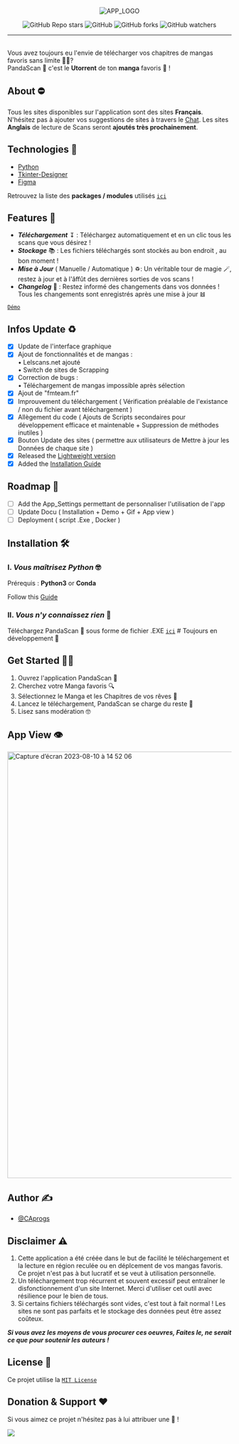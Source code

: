 
<div align="center">
        
![APP_LOGO](https://github.com/CAprogs/PandaScan/assets/104645407/37d0a0e8-0f19-4a9c-b2c3-34126dc71a21)

![GitHub Repo stars](https://img.shields.io/github/stars/CAprogs/PandaScan?color=yellow) ![GitHub](https://img.shields.io/github/license/CAprogs/PandaScan?color=blue) ![GitHub forks](https://img.shields.io/github/forks/CAprogs/PandaScan?color=green) ![GitHub watchers](https://img.shields.io/github/watchers/CAprogs/PandaScan?color=red)


</div>

---

<br>Vous avez toujours eu l'envie de télécharger vos chapitres de mangas favoris sans limite 😵‍💫?</br>
PandaScan 🐼 c'est le **Utorrent** de ton **manga** favoris 🤩 !

## About ⛔️

Tous les sites disponibles sur l'application sont des sites **Français**. N'hésitez pas à ajouter vos suggestions de sites à travers le [Chat](). Les sites **Anglais** de lecture de Scans seront **ajoutés très prochainement**. 

## Technologies 📲

- [Python](https://www.python.org/)
- [Tkinter-Designer](https://github.com/ParthJadhav/Tkinter-Designer/tree/master)
- [Figma](https://www.figma.com/login)

Retrouvez la liste des **packages / modules** utilisés [```ici```](https://github.com/CAprogs/PandaScan/blob/main/requirements.txt)

## Features 🚀

- _**Téléchargement**_ ↧ : Téléchargez automatiquement et en un clic tous les scans que vous désirez !
- _**Stockage**_ 📚 : Les fichiers téléchargés sont stockés au bon endroit , au bon moment !
- _**Mise à Jour**_ ( Manuelle / Automatique ) ♽: Un véritable tour de magie 🪄, restez à jour et à l'âffût des dernières sorties de vos scans !
- _**Changelog**_ 🔗 : Restez informé des changements dans vos données ! Tous les changements sont enregistrés après une mise à jour 𝌤 

[```Démo```]()

## Infos Update ♻️

- [x] Update de l'interface graphique 
- [x] Ajout de fonctionnalités et de mangas :
<br>    • Lelscans.net ajouté</br>
        • Switch de sites de Scrapping
- [x] Correction de bugs :
<br>    • Téléchargement de mangas impossible après sélection</br>
- [x] Ajout de "fmteam.fr"
- [x] Improuvement du téléchargement ( Vérification préalable de l'existance / non du fichier avant téléchargement )
- [x] Allègement du code ( Ajouts de Scripts secondaires pour développement efficace et maintenable + Suppression de méthodes inutiles )
- [x] Bouton Update des sites ( permettre aux utilisateurs de Mettre à jour les Données de chaque site ) 
- [x] Released the [Lightweight version](https://github.com/CAprogs/PandaScan/releases/tag/v1.0.0)
- [x] Added the [Installation Guide](https://github.com/CAprogs/PandaScan/blob/main/Installation%20Guide.md)
            
## Roadmap 🚧

- [ ] Add the App_Settings permettant de personnaliser l'utilisation de l'app
- [ ] Update Docu ( Installation + Demo + Gif + App view )
- [ ] Deployment ( script .Exe , Docker )

## Installation 🛠️

### I. _Vous maîtrisez Python_ 🤓

Prérequis :
**Python3** or **Conda**

Follow this [Guide](https://github.com/CAprogs/PandaScan/blob/main/Installation%20Guide.md)

### II. _Vous n'y connaissez rien_ 🫥 

Téléchargez PandaScan 🐼 sous forme de fichier .EXE [```ici```]()    # Toujours en développement 🔨

## Get Started 🧞‍♂️

1. Ouvrez l'application PandaScan 🐼
2. Cherchez votre Manga favoris 🔍
3. Sélectionnez le Manga et les Chapitres de vos rêves 🤩
4. Lancez le téléchargement, PandaScan se charge du reste 💨
5. Lisez sans modération 🤓
    
## App View 👁️

<img width="958" alt="Capture d’écran 2023-08-10 à 14 52 06" src="https://github.com/CAprogs/PandaScan/assets/104645407/966cf744-b592-4fce-8ee5-d37e44f90abc">

## Author ✍️

- [@CAprogs](https://github.com/CAprogs)
  
## Disclaimer ⚠️

1. Cette application a été créée dans le but de facilité le téléchargement et la lecture en région reculée ou en déplcement de vos mangas favoris. Ce projet n'est pas à but lucratif et se veut à utilisation personnelle.
2. Un téléchargement trop récurrent et souvent excessif peut entraîner le disfonctionnement d'un site Internet. Merci d'utiliser cet outil avec résilience pour le bien de tous.
3. Si certains fichiers téléchargés sont vides, c'est tout à fait normal ! Les sites ne sont pas parfaits et le stockage des données peut être assez coûteux. 

_**Si vous avez les moyens de vous procurer ces oeuvres, Faites le, ne serait ce que pour soutenir les auteurs !**_

## License 📝

Ce projet utilise la [```MIT License```](https://github.com/CAprogs/PandaScan/blob/main/LICENSE)

## Donation & Support ❤️

Si vous aimez ce projet n'hésitez pas à lui attribuer une 🌟 !

<a href="https://www.buymeacoffee.com/CAprogs"><img src="https://img.buymeacoffee.com/button-api/?text=Buy me a Pizza&emoji=🍕&slug=CAprogs&button_colour=FFDD00&font_colour=000000&font_family=Arial&outline_colour=000000&coffee_colour=ffffff" /></a>
